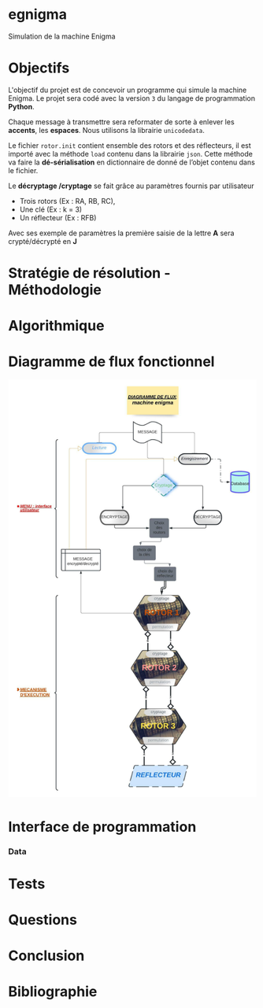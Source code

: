 # egnigma
Simulation de la machine Enigma

# Objectifs

L'objectif du projet est de concevoir un programme qui simule la machine Enigma. 
Le projet sera codé avec la version `3` du langage de programmation <b>Python</b>.

Chaque message à transmettre sera reformater de sorte à enlever les <b>accents</b>, les <b>espaces</b>. Nous utilisons la librairie `unicodedata`.

Le fichier `rotor.init` contient ensemble des rotors et des réflecteurs, il est importé avec la méthode `load` contenu dans la librairie `json`. Cette méthode va faire la <b>dé-sérialisation</b> en dictionnaire de donné de l’objet contenu dans le fichier.

Le <b>décryptage /cryptage</b> se fait grâce au paramètres fournis par utilisateur

- Trois rotors (Ex : RA, RB, RC), 
- Une clé (Ex : k = 3)
- Un réflecteur (Ex : RFB)

Avec ses exemple de paramètres la première saisie de la lettre <b>A</b> sera crypté/décrypté en <b>J</b>

# Stratégie de résolution - Méthodologie 

# Algorithmique

# Diagramme de flux fonctionnel 

![enigma](enigma.jpeg)

# Interface de programmation 

### Data

# Tests

# Questions 

# Conclusion 

# Bibliographie

